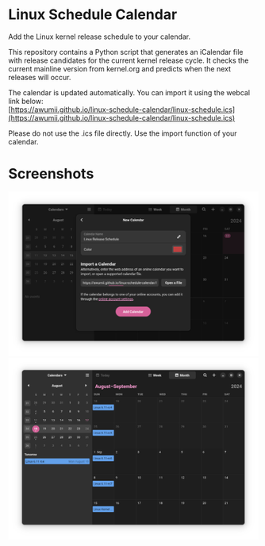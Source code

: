 # Linux Schedule Calendar
Add the Linux kernel release schedule to your calendar.

This repository contains a Python script that generates an iCalendar file with release candidates for the current kernel release cycle.
It checks the current mainline version from kernel.org and predicts when the next releases will occur.

The calendar is updated automatically. You can import it using the webcal link below:  
[https://awumii.github.io/linux-schedule-calendar/linux-schedule.ics](https://awumii.github.io/linux-schedule-calendar/linux-schedule.ics)

Please do not use the .ics file directly. Use the import function of your calendar.
# Screenshots
![Screenshot](.github/1.png)
![Screenshot](.github/2.png)